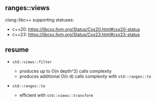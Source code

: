 ## ranges::views

clang::libc++ supporting statuses:
- c++20: https://libcxx.llvm.org/Status/Cxx20.html#cxx20-status
- c++23: https://libcxx.llvm.org/Status/Cxx23.html#cxx23-status


## resume

* `std::views::filter`
  * produces up to O(n depth^2) calls complexity
  * produces additional O(n d) calls complexity with `std::ranges::to`

* `std::ranges::to`
  * efficient with `std::views::transform`
